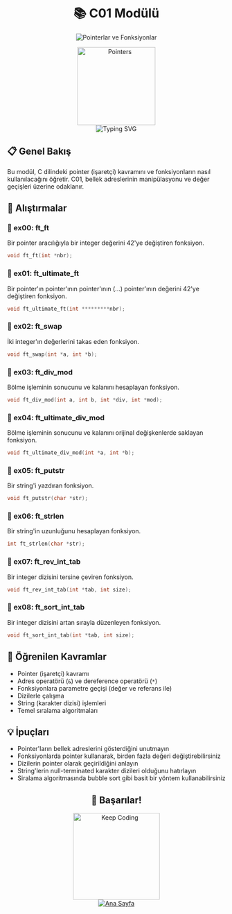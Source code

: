 # <div align="center">📚 C01 Modülü</div>

<div align="center">
  <img src="https://capsule-render.vercel.app/api?type=waving&color=0891b2&height=150&section=header&text=Pointerlar%20ve%20Fonksiyonlar&fontSize=35&fontColor=ffffff&animation=fadeIn&fontAlignY=38" alt="Pointerlar ve Fonksiyonlar" />
</div>

<p align="center">
  <img src="https://media.giphy.com/media/QNFhOolVeCzPQ2Mx85/giphy.gif" alt="Pointers" width="180" />
  <br>
  <img src="https://readme-typing-svg.demolab.com?font=Fira+Code&size=18&duration=2000&pause=500&color=0891B2&center=true&vCenter=true&width=450&lines=Pointer'lar;Parametre+Ge%C3%A7i%C5%9Fi;Dizi+%C4%B0%C5%9Flemleri;Bellek+Y%C3%B6netimi" alt="Typing SVG" />
</p>

## 📋 Genel Bakış
Bu modül, C dilindeki pointer (işaretçi) kavramını ve fonksiyonların nasıl kullanılacağını öğretir. C01, bellek adreslerinin manipülasyonu ve değer geçişleri üzerine odaklanır.

## 📝 Alıştırmalar

### 📁 ex00: ft_ft
Bir pointer aracılığıyla bir integer değerini 42'ye değiştiren fonksiyon.
```c
void ft_ft(int *nbr);
```

### 📁 ex01: ft_ultimate_ft
Bir pointer'ın pointer'ının pointer'ının (...) pointer'ının değerini 42'ye değiştiren fonksiyon.
```c
void ft_ultimate_ft(int *********nbr);
```

### 📁 ex02: ft_swap
İki integer'ın değerlerini takas eden fonksiyon.
```c
void ft_swap(int *a, int *b);
```

### 📁 ex03: ft_div_mod
Bölme işleminin sonucunu ve kalanını hesaplayan fonksiyon.
```c
void ft_div_mod(int a, int b, int *div, int *mod);
```

### 📁 ex04: ft_ultimate_div_mod
Bölme işleminin sonucunu ve kalanını orijinal değişkenlerde saklayan fonksiyon.
```c
void ft_ultimate_div_mod(int *a, int *b);
```

### 📁 ex05: ft_putstr
Bir string'i yazdıran fonksiyon.
```c
void ft_putstr(char *str);
```

### 📁 ex06: ft_strlen
Bir string'in uzunluğunu hesaplayan fonksiyon.
```c
int ft_strlen(char *str);
```

### 📁 ex07: ft_rev_int_tab
Bir integer dizisini tersine çeviren fonksiyon.
```c
void ft_rev_int_tab(int *tab, int size);
```

### 📁 ex08: ft_sort_int_tab
Bir integer dizisini artan sırayla düzenleyen fonksiyon.
```c
void ft_sort_int_tab(int *tab, int size);
```

## 🧠 Öğrenilen Kavramlar
- Pointer (işaretçi) kavramı
- Adres operatörü (`&`) ve dereference operatörü (`*`)
- Fonksiyonlara parametre geçişi (değer ve referans ile)
- Dizilerle çalışma
- String (karakter dizisi) işlemleri
- Temel sıralama algoritmaları

## 💡 İpuçları
- Pointer'ların bellek adreslerini gösterdiğini unutmayın
- Fonksiyonlarda pointer kullanarak, birden fazla değeri değiştirebilirsiniz
- Dizilerin pointer olarak geçirildiğini anlayın
- String'lerin null-terminated karakter dizileri olduğunu hatırlayın
- Siralama algoritmasında bubble sort gibi basit bir yöntem kullanabilirsiniz

<div align="center">
  <h2>🚀 Başarılar!</h2>
  <img src="https://media.giphy.com/media/3oKIPnAiaMCws8nOsE/giphy.gif" alt="Keep Coding" width="200" />
</div>

<div align="center">
  <a href="../README.md">
    <img src="https://img.shields.io/badge/Ana%20Sayfa-0891b2?style=for-the-badge" alt="Ana Sayfa" />
  </a>
</div> 